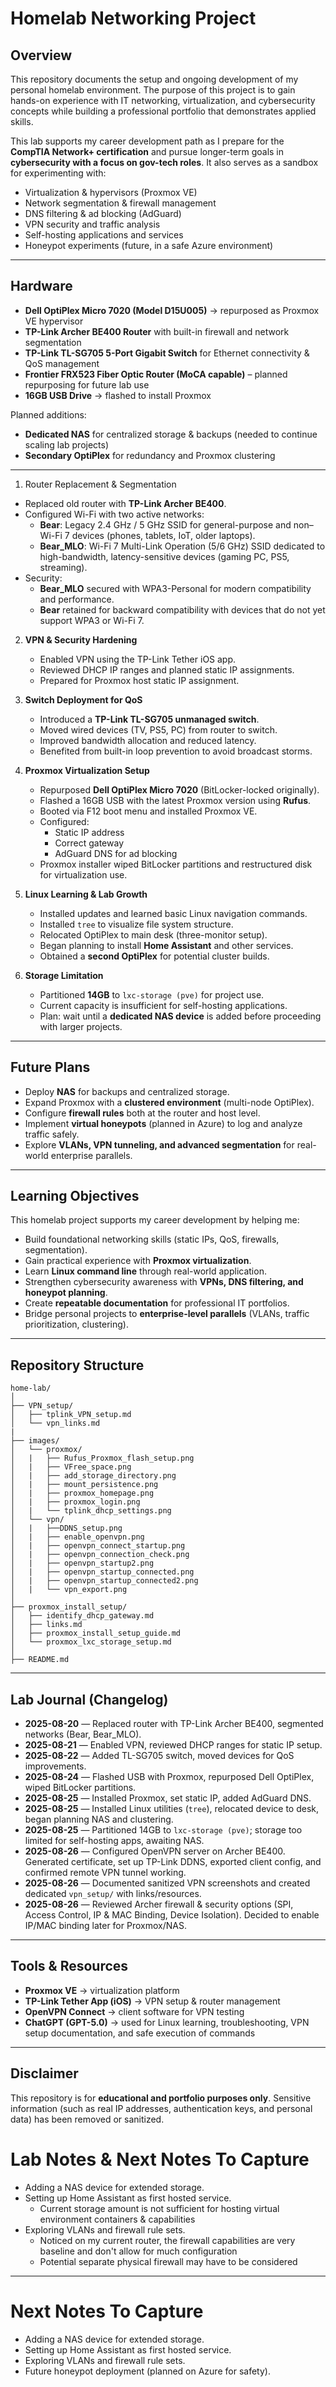 # Homelab Networking Project

## Overview  
This repository documents the setup and ongoing development of my personal homelab environment. The purpose of this project is to gain hands-on experience with IT networking, virtualization, and cybersecurity concepts while building a professional portfolio that demonstrates applied skills.  

This lab supports my career development path as I prepare for the **CompTIA Network+ certification** and pursue longer-term goals in **cybersecurity with a focus on gov-tech roles**. It also serves as a sandbox for experimenting with:  
- Virtualization & hypervisors (Proxmox VE)  
- Network segmentation & firewall management  
- DNS filtering & ad blocking (AdGuard)  
- VPN security and traffic analysis  
- Self-hosting applications and services  
- Honeypot experiments (future, in a safe Azure environment)  

---

## Hardware  

- **Dell OptiPlex Micro 7020 (Model D15U005)** → repurposed as Proxmox VE hypervisor  
- **TP-Link Archer BE400 Router** with built-in firewall and network segmentation  
- **TP-Link TL-SG705 5-Port Gigabit Switch** for Ethernet connectivity & QoS management  
- **Frontier FRX523 Fiber Optic Router (MoCA capable)** – planned repurposing for future lab use  
- **16GB USB Drive** → flashed to install Proxmox  

Planned additions:  
- **Dedicated NAS** for centralized storage & backups (needed to continue scaling lab projects)  
- **Secondary OptiPlex** for redundancy and Proxmox clustering  

---

1. Router Replacement & Segmentation
- Replaced old router with **TP-Link Archer BE400**.
- Configured Wi-Fi with two active networks:
  - **Bear**: Legacy 2.4 GHz / 5 GHz SSID for general-purpose and non–Wi-Fi 7 devices (phones, tablets, IoT, older laptops).
  - **Bear_MLO**: Wi-Fi 7 Multi-Link Operation (5/6 GHz) SSID dedicated to high-bandwidth, latency-sensitive devices (gaming PC, PS5, streaming).
- Security:
  - **Bear_MLO** secured with WPA3-Personal for modern compatibility and performance.
  - **Bear** retained for backward compatibility with devices that do not yet support WPA3 or Wi-Fi 7.

2. **VPN & Security Hardening**  
   - Enabled VPN using the TP-Link Tether iOS app.  
   - Reviewed DHCP IP ranges and planned static IP assignments.  
   - Prepared for Proxmox host static IP assignment.  

3. **Switch Deployment for QoS**  
   - Introduced a **TP-Link TL-SG705 unmanaged switch**.  
   - Moved wired devices (TV, PS5, PC) from router to switch.  
   - Improved bandwidth allocation and reduced latency.  
   - Benefited from built-in loop prevention to avoid broadcast storms.  

4. **Proxmox Virtualization Setup**  
   - Repurposed **Dell OptiPlex Micro 7020** (BitLocker-locked originally).  
   - Flashed a 16GB USB with the latest Proxmox version using **Rufus**.  
   - Booted via F12 boot menu and installed Proxmox VE.  
   - Configured:  
     - Static IP address  
     - Correct gateway  
     - AdGuard DNS for ad blocking  
   - Proxmox installer wiped BitLocker partitions and restructured disk for virtualization use.  

5. **Linux Learning & Lab Growth**  
   - Installed updates and learned basic Linux navigation commands.  
   - Installed `tree` to visualize file system structure.  
   - Relocated OptiPlex to main desk (three-monitor setup).  
   - Began planning to install **Home Assistant** and other services.  
   - Obtained a **second OptiPlex** for potential cluster builds.  

6. **Storage Limitation**  
   - Partitioned **14GB** to `lxc-storage (pve)` for project use.  
   - Current capacity is insufficient for self-hosting applications.  
   - Plan: wait until a **dedicated NAS device** is added before proceeding with larger projects.  

---

## Future Plans  

- Deploy **NAS** for backups and centralized storage.  
- Expand Proxmox with a **clustered environment** (multi-node OptiPlex).  
- Configure **firewall rules** both at the router and host level.  
- Implement **virtual honeypots** (planned in Azure) to log and analyze traffic safely.  
- Explore **VLANs, VPN tunneling, and advanced segmentation** for real-world enterprise parallels.  

---

## Learning Objectives  

This homelab project supports my career development by helping me:  
- Build foundational networking skills (static IPs, QoS, firewalls, segmentation).  
- Gain practical experience with **Proxmox virtualization**.  
- Learn **Linux command line** through real-world application.  
- Strengthen cybersecurity awareness with **VPNs, DNS filtering, and honeypot planning**.  
- Create **repeatable documentation** for professional IT portfolios.  
- Bridge personal projects to **enterprise-level parallels** (VLANs, traffic prioritization, clustering).  

---

## Repository Structure  

```
home-lab/
│
├── VPN_setup/
│   ├── tplink_VPN_setup.md
│   └── vpn_links.md
|
├── images/
│   └── proxmox/
│   |   ├── Rufus_Proxmox_flash_setup.png
│   |   ├── VFree_space.png
│   |   ├── add_storage_directory.png
│   |   ├── mount_persistence.png
│   |   ├── proxmox_homepage.png
│   |   ├── proxmox_login.png
│   |   └── tplink_dhcp_settings.png
│   └── vpn/
│   |   ├──DDNS_setup.png
│   |   ├── enable_openvpn.png
│   |   ├── openvpn_connect_startup.png
│   |   ├── openvpn_connection_check.png
│   |   ├── openvpn_startup2.png
│   |   ├── openvpn_startup_connected.png
│   |   ├── openvpn_startup_connected2.png
│   |   └── vpn_export.png
│
├── proxmox_install_setup/
│   ├── identify_dhcp_gateway.md
│   ├── links.md
│   ├── proxmox_install_setup_guide.md
│   └── proxmox_lxc_storage_setup.md
│
├── README.md
```

---

## Lab Journal (Changelog)  

- **2025-08-20** — Replaced router with TP-Link Archer BE400, segmented networks (Bear, Bear_MLO).  
- **2025-08-21** — Enabled VPN, reviewed DHCP ranges for static IP setup.  
- **2025-08-22** — Added TL-SG705 switch, moved devices for QoS improvements.  
- **2025-08-24** — Flashed USB with Proxmox, repurposed Dell OptiPlex, wiped BitLocker partitions.  
- **2025-08-25** — Installed Proxmox, set static IP, added AdGuard DNS.  
- **2025-08-25** — Installed Linux utilities (`tree`), relocated device to desk, began planning NAS and clustering.  
- **2025-08-25** — Partitioned 14GB to `lxc-storage (pve)`; storage too limited for self-hosting apps, awaiting NAS.  
- **2025-08-26** — Configured OpenVPN server on Archer BE400. Generated certificate, set up TP-Link DDNS, exported client config, and confirmed remote VPN tunnel working.  
- **2025-08-26** — Documented sanitized VPN screenshots and created dedicated `vpn_setup/` with links/resources.  
- **2025-08-26** — Reviewed Archer firewall & security options (SPI, Access Control, IP & MAC Binding, Device Isolation). Decided to enable IP/MAC binding later for Proxmox/NAS.  

---

## Tools & Resources

- **Proxmox VE** → virtualization platform  
- **TP-Link Tether App (iOS)** → VPN setup & router management  
- **OpenVPN Connect** → client software for VPN testing  
- **ChatGPT (GPT-5.0)** → used for Linux learning, troubleshooting, VPN setup documentation, and safe execution of commands  

---

## Disclaimer  
This repository is for **educational and portfolio purposes only**. Sensitive information (such as real IP addresses, authentication keys, and personal data) has been removed or sanitized.  

# Lab Notes & Next Notes To Capture 
- Adding a NAS device for extended storage.  
- Setting up Home Assistant as first hosted service.
  - Current storage amount is not sufficient for hosting virtual environment containers & capabilities
- Exploring VLANs and firewall rule sets.
  - Noticed on my current router, the firewall capabilities are very baseline and don't allow for much configuration
  - Potential separate physical firewall may have to be considered

---

# Next Notes To Capture  
- Adding a NAS device for extended storage.  
- Setting up Home Assistant as first hosted service.  
- Exploring VLANs and firewall rule sets.  
- Future honeypot deployment (planned on Azure for safety).  
